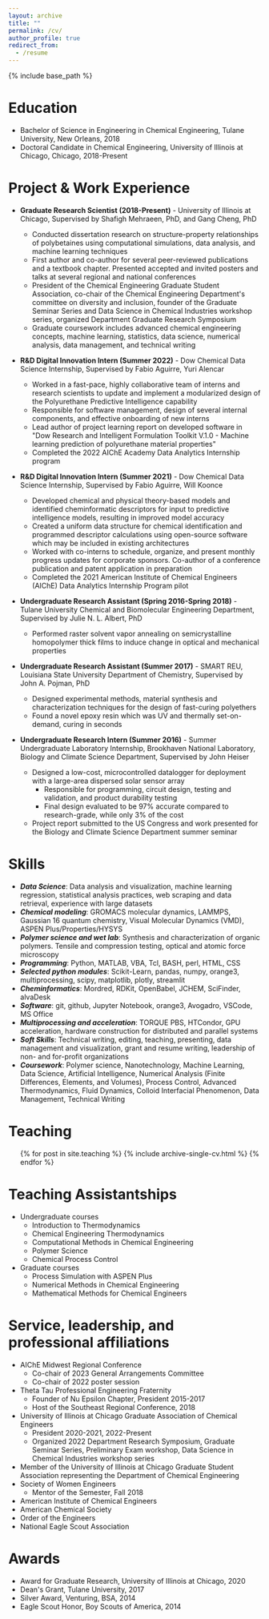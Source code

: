 ```yaml
---
layout: archive
title: ""
permalink: /cv/
author_profile: true
redirect_from:
  - /resume
---
```


{% include base_path %}

Education
======
* Bachelor of Science in Engineering in Chemical Engineering, Tulane University, New Orleans, 2018
* Doctoral Candidate in Chemical Engineering, University of Illinois at Chicago, Chicago, 2018-Present

Project & Work Experience
======
* **Graduate Research Scientist (2018-Present)** - University of Illinois at Chicago, Supervised by Shafigh Mehraeen, PhD, and Gang Cheng, PhD
  * Conducted dissertation research on structure-property relationships of polybetaines using computational simulations, data analysis, and machine learning techniques
  * First author and co-author for several peer-reviewed publications and a textbook chapter. Presented accepted and invited posters and talks at several regional and national conferences
  * President of the Chemical Engineering Graduate Student Association, co-chair of the Chemical Engineering Department's committee on diversity and inclusion, founder of the Graduate Seminar Series and Data Science in Chemical Industries workshop series, organized Department Graduate Research Symposium
  * Graduate coursework includes advanced chemical engineering concepts, machine learning, statistics, data science, numerical analysis, data management, and technical writing

* **R&D Digital Innovation Intern (Summer 2022)** - Dow Chemical Data Science Internship, Supervised by Fabio Aguirre, Yuri Alencar
  * Worked in a fast-pace, highly collaborative team of interns and research scientists to update and implement a modularized design of the Polyurethane Predictive Intelligence capability
  * Responsible for software management, design of several internal components, and effective onboarding of new interns
  * Lead author of project learning report on developed software in "Dow Research and Intelligent Formulation Toolkit V.1.0 - Machine learning prediction of polyurethane material properties"
  * Completed the 2022 AIChE Academy Data Analytics Internship program


* **R&D Digital Innovation Intern (Summer 2021)** - Dow Chemical Data Science Internship, Supervised by Fabio Aguirre, Will Koonce
  * Developed chemical and physical theory-based models and identified cheminformatic descriptors for input to predictive intelligence models, resulting in improved model accuracy
  * Created a uniform data structure for chemical identification and programmed descriptor calculations using open-source software which may be included in existing architectures
  * Worked with co-interns to schedule, organize, and present monthly progress updates for corporate sponsors. Co-author of a conference publication and patent application in preparation
  * Completed the 2021 American Institute of Chemical Engineers (AIChE) Data Analytics Internship Program pilot

* **Undergraduate Research Assistant (Spring 2016-Spring 2018)** - Tulane University Chemical and Biomolecular Engineering Department, Supervised by Julie N. L. Albert, PhD
  * Performed raster solvent vapor annealing on semicrystalline homopolymer thick films to induce change in optical and mechanical properties

* **Undergraduate Research Assistant (Summer 2017)** - SMART REU, Louisiana State University Department of Chemistry, Supervised by John A. Pojman, PhD
  * Designed experimental methods, material synthesis and characterization techniques for the design of fast-curing polyethers
  * Found a novel epoxy resin which was UV and thermally set-on-demand, curing in seconds

* **Undergraduate Research Intern (Summer 2016)** - Summer Undergraduate Laboratory Internship, Brookhaven National Laboratory, Biology and Climate Science Department, Supervised by John Heiser
  * Designed a low-cost, microcontrolled datalogger for deployment with a large-area dispersed solar sensor array
    * Responsible for programming, circuit design, testing and validation, and product durability testing
    * Final design evaluated to be 97% accurate compared to research-grade, while only 3% of the cost
  * Project report submitted to the US Congress and work presented for the Biology and Climate Science Department summer seminar

Skills
======
* **_Data Science_**: Data analysis and visualization, machine learning regression, statistical analysis practices, web scraping and data retrieval, experience with large datasets
* **_Chemical modeling_**: GROMACS molecular dynamics, LAMMPS, Gaussian 16 quantum chemistry, Visual Molecular Dynamics (VMD), ASPEN Plus/Properties/HYSYS
* **_Polymer science and wet lab_**: Synthesis and characterization of organic polymers. Tensile and compression testing, optical and atomic force microscopy
* **_Programming_**: Python, MATLAB, VBA, Tcl, BASH, perl, HTML, CSS
* **_Selected python modules_**: Scikit-Learn, pandas, numpy, orange3, multiprocessing, scipy, matplotlib, plotly, streamlit
* **_Cheminformatics_**: Mordred, RDKit, OpenBabel, JCHEM, SciFinder, alvaDesk
* **_Software_**: git, github, Jupyter Notebook, orange3, Avogadro, VSCode, MS Office
* **_Multiprocessing and acceleration_**: TORQUE PBS, HTCondor, GPU acceleration, hardware construction for distributed and parallel systems
* **_Soft Skills_**: Technical writing, editing, teaching, presenting, data management and visualization, grant and resume writing, leadership of non- and for-profit organizations
* **_Coursework_**: Polymer science, Nanotechnology, Machine Learning, Data Science, Artificial Intelligence, Numerical Analysis (Finite Differences, Elements, and Volumes), Process Control, Advanced Thermodynamics, Fluid Dynamics, Colloid Interfacial Phenomenon, Data Management, Technical Writing

<!--
Publications
======
  <ul>{% for post in site.publications %}
    {% include archive-single-cv.html %}
  {% endfor %}</ul>

Talks
======
  <ul>{% for post in site.talks %}
    {% include archive-single-talk-cv.html %}
  {% endfor %}</ul>
-->

Teaching
======
  <ul>{% for post in site.teaching %}
    {% include archive-single-cv.html %}
  {% endfor %}</ul>
 

Teaching Assistantships
======
* Undergraduate courses
  * Introduction to Thermodynamics
  * Chemical Engineering Thermodynamics
  * Computational Methods in Chemical Engineering
  * Polymer Science
  * Chemical Process Control
* Graduate courses
  * Process Simulation with ASPEN Plus
  * Numerical Methods in Chemical Engineering
  * Mathematical Methods for Chemical Engineers

<!--
Presentations
======
-->

Service, leadership, and professional affiliations
======
* AIChE Midwest Regional Conference
  * Co-chair of 2023 General Arrangements Committee
  * Co-chair of 2022 poster session
* Theta Tau Professional Engineering Fraternity
  * Founder of Nu Epsilon Chapter, President 2015-2017
  * Host of the Southeast Regional Conference, 2018
* University of Illinois at Chicago Graduate Association of Chemical Engineers
  * President 2020-2021, 2022-Present
  * Organized 2022 Department Research Symposium, Graduate Seminar Series, Preliminary Exam workshop, Data Science in Chemical Industries workshop series
* Member of the University of Illinois at Chicago Graduate Student Association representing the Department of Chemical Engineering
* Society of Women Engineers
  * Mentor of the Semester, Fall 2018
* American Institute of Chemical Engineers
* American Chemical Society
* Order of the Engineers
* National Eagle Scout Association

Awards
======
* Award for Graduate Research, University of Illinois at Chicago, 2020
* Dean's Grant, Tulane University, 2017
* Silver Award, Venturing, BSA, 2014
* Eagle Scout Honor, Boy Scouts of America, 2014
